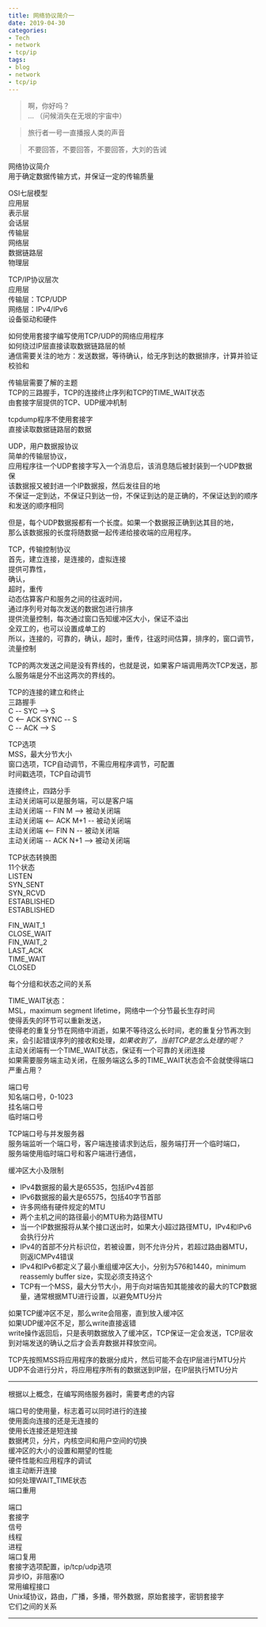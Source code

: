 ```yaml
---
title: 网络协议简介一
date: 2019-04-30
categories:
- Tech
- network
- tcp/ip
tags:
- blog
- network
- tcp/ip
---
```


> 啊，你好吗？  
... （问候消失在无垠的宇宙中）  

> 旅行者一号一直播报人类的声音  
 
> 不要回答，不要回答，不要回答，大刘的告诫  
 

网络协议简介  
用于确定数据传输方式，并保证一定的传输质量  

OSI七层模型  
应用层  
表示层  
会话层  
传输层  
网络层  
数据链路层  
物理层  

TCP/IP协议层次  
应用层  
传输层：TCP/UDP  
网络层：IPv4/IPv6  
设备驱动和硬件  

如何使用套接字编写使用TCP/UDP的网络应用程序  
如何绕过IP层直接读取数据链路层的帧  
通信需要关注的地方：发送数据，等待确认，给无序到达的数据排序，计算并验证校验和  


传输层需要了解的主题  
TCP的三路握手，TCP的连接终止序列和TCP的TIME_WAIT状态  
由套接字层提供的TCP、UDP缓冲机制  


tcpdump程序不使用套接字  
直接读取数据链路层的数据  

UDP，用户数据报协议  
简单的传输层协议，  
应用程序往一个UDP套接字写入一个消息后，该消息随后被封装到一个UDP数据保  
该数据报又被封进一个IP数据报，然后发往目的地  
不保证一定到达，不保证只到达一份，不保证到达的是正确的，不保证达到的顺序和发送的顺序相同  

但是，每个UDP数据报都有一个长度。如果一个数据报正确到达其目的地，  
那么该数据报的长度将随数据一起传递给接收端的应用程序。  

TCP，传输控制协议  
首先，建立连接，是连接的，虚拟连接  
提供可靠性，  
确认，  
超时，重传  
动态估算客户和服务之间的往返时间，  
通过序列号对每次发送的数据包进行排序  
提供流量控制，每次通过窗口告知缓冲区大小，保证不溢出  
全双工的，也可以设置成单工的  
所以，连接的，可靠的，确认，超时，重传，往返时间估算，排序的，窗口调节，流量控制  

TCP的两次发送之间是没有界线的，也就是说，如果客户端调用两次TCP发送，那么服务端是分不出这两次的界线的。  


TCP的连接的建立和终止  
三路握手  
C --  SYC -->     S  
C <-- ACK SYNC -- S  
C --  ACK -->    S  

TCP选项  
MSS，最大分节大小  
窗口选项，TCP自动调节，不需应用程序调节，可配置  
时间戳选项，TCP自动调节  

连接终止，四路分手  
主动关闭端可以是服务端，可以是客户端  
主动关闭端  -- FIN M -->   被动关闭端  
主动关闭端  <-- ACK M+1 --   被动关闭端  
主动关闭端  <-- FIN N --   被动关闭端  
主动关闭端  -- ACK N+1 -->   被动关闭端  

TCP状态转换图  
11个状态  
LISTEN  
SYN_SENT  
SYN_RCVD  
ESTABLISHED  
ESTABLISHED  

FIN_WAIT_1  
CLOSE_WAIT  
FIN_WAIT_2  
LAST_ACK  
TIME_WAIT  
CLOSED  


每个分组和状态之间的关系  


TIME_WAIT状态：  
MSL，maximum segment lifetime，网络中一个分节最长生存时间  
使得丢失的环节可以重新发送，  
使得老的重复分节在网络中消逝，如果不等待这么长时间，老的重复分节再次到来，会引起错误序列的接收和处理，*如果收到了，当前TCP是怎么处理的呢？*  
主动关闭端有一个TIME_WAIT状态，保证有一个可靠的关闭连接  
如果需要服务端主动关闭，在服务端这么多的TIME_WAIT状态会不会就使得端口严重占用？  

端口号  
知名端口号，0-1023  
挂名端口号  
临时端口号  

TCP端口号与并发服务器  
服务端监听一个端口号，客户端连接请求到达后，服务端打开一个临时端口，  
服务端使用临时端口号和客户端进行通信，  


缓冲区大小及限制  
- IPv4数据报的最大是65535，包括IPv4首部  
- IPv6数据报的最大是65575，包括40字节首部  
- 许多网络有硬件规定的MTU  
- 两个主机之间的路径最小的MTU称为路径MTU  
- 当一个IP数据报将从某个接口送出时，如果大小超过路径MTU，IPv4和IPv6会执行分片  
- IPv4的首部不分片标识位，若被设置，则不允许分片，若超过路由器MTU，则返ICMPv4错误  
- IPv4和IPv6都定义了最小重组缓冲区大小，分别为576和1440，minimum reassemly buffer size，实现必须支持这个  
- TCP有一个MSS，最大分节大小，用于向对端告知其能接收的最大的TCP数据量，通常根据MTU进行设置，以避免MTU分片  

如果TCP缓冲区不足，那么write会阻塞，直到放入缓冲区  
如果UDP缓冲区不足，那么write直接返错  
write操作返回后，只是表明数据放入了缓冲区，TCP保证一定会发送，TCP层收到对端发送的确认之后才会丢弃数据并释放空间。  

TCP先按照MSS将应用程序的数据分成片，然后可能不会在IP层进行MTU分片  
UDP不会进行分片，将应用程序所有的数据送到IP层，在IP层执行MTU分片  



---------------------------------------  
根据以上概念，在编写网络服务器时，需要考虑的内容  

端口号的使用量，标志着可以同时进行的连接  
使用面向连接的还是无连接的  
使用长连接还是短连接  
数据拷贝，分片，内核空间和用户空间的切换  
缓冲区的大小的设置和期望的性能  
硬件性能和应用程序的调试  
谁主动断开连接  
如何处理WAIT_TIME状态  
端口重用  

端口  
套接字  
信号  
线程  
进程  
端口复用  
套接字选项配置，ip/tcp/udp选项  
异步IO，非阻塞IO  
常用编程接口  
Unix域协议，路由，广播，多播，带外数据，原始套接字，密钥套接字  
它们之间的关系  

---------------------------------------  

